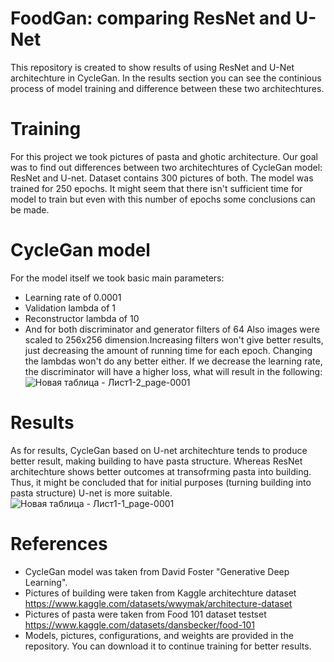 # FoodGan: comparing ResNet and U-Net
This repository is created to show results of using ResNet and U-Net architechture in CycleGan. In the results section you can see the continious process of model training and difference between these two architechtures. 
# Training
For this project we took pictures of pasta and ghotic architecture. Our goal was to find out differences between two architechtures of CycleGan model: ResNet and U-net. Dataset contains 300 pictures of both. The model was trained for 250 epochs. It might seem that there isn't sufficient time for model to train but even with this number of epochs some conclusions can be made.
# CycleGan model
For the model itself we took basic main parameters:
- Learning rate of 0.0001
- Validation lambda of 1
- Reconstructor lambda of 10
- And for both discriminator and generator filters of 64
Also images were scaled to 256x256 dimension.Increasing filters won't give better results, just decreasing the amount of running time for each epoch. 
Changing the lambdas won't do any better either. If we decrease the learning rate, the discriminator will have a higher loss, what will result in the following:
![Новая таблица - Лист1-2_page-0001](https://user-images.githubusercontent.com/73700350/185763068-920bd576-7702-4b80-b2e2-cc1fc5eca22d.jpg)
# Results
As for results, CycleGan based on U-net architechture tends to produce better result, making building to have pasta structure. Whereas ResNet architechture shows better outcomes at transofrming pasta into building. Thus, it might be concluded that for initial purposes (turning building into pasta structure) U-net is more suitable.
![Новая таблица - Лист1-1_page-0001](https://user-images.githubusercontent.com/73700350/185762630-b587a9bf-8ce4-405f-8a04-3bf8056d8ef1.jpg)
# References
- CycleGan model was taken from David Foster "Generative Deep Learning".
- Pictures of building were taken from Kaggle architechture dataset https://www.kaggle.com/datasets/wwymak/architecture-dataset
- Pictures of pasta were taken from Food 101 dataset testset https://www.kaggle.com/datasets/dansbecker/food-101
- Models, pictures, configurations, and weights are provided in the repository. You can download it to continue training for better results.
